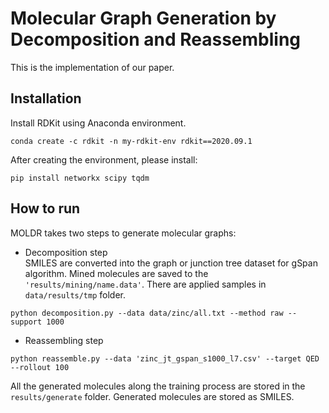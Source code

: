 # Molecular Graph Generation by Decomposition and Reassembling

This is the implementation of our paper. 


## Installation
Install RDKit using Anaconda environment. 

```
conda create -c rdkit -n my-rdkit-env rdkit==2020.09.1
```
After creating the environment, please install:
```
pip install networkx scipy tqdm
```


## How to run
MOLDR takes two steps to generate molecular graphs: 


- Decomposition step  
SMILES are converted into the graph or junction tree dataset for gSpan algorithm.
Mined molecules are saved to the `'results/mining/name.data'`. There are applied samples in `data/results/tmp` folder.

```
python decomposition.py --data data/zinc/all.txt --method raw --support 1000 
```


- Reassembling step

```
python reassemble.py --data 'zinc_jt_gspan_s1000_l7.csv' --target QED --rollout 100
```

All the generated molecules along the training process are stored in the `results/generate` folder.
Generated molecules are stored as SMILES.

